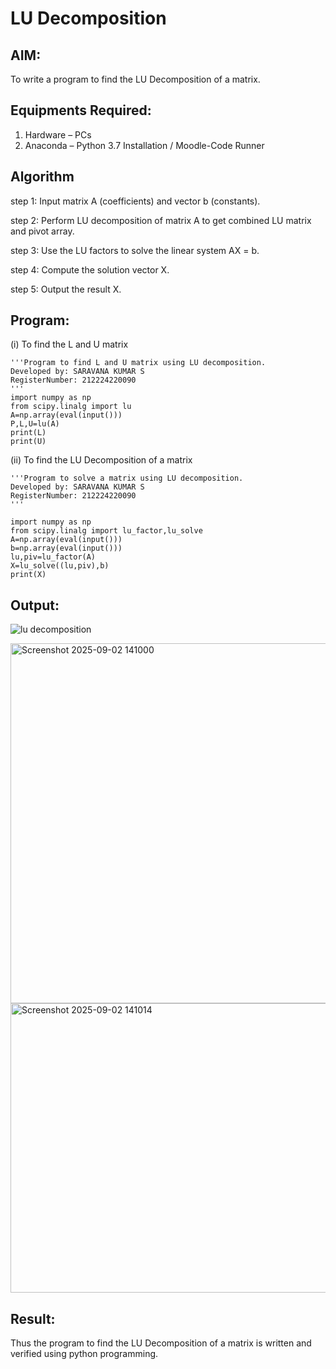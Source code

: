 # LU Decomposition 

## AIM:
To write a program to find the LU Decomposition of a matrix.

## Equipments Required:
1. Hardware – PCs
2. Anaconda – Python 3.7 Installation / Moodle-Code Runner

## Algorithm
step 1:
Input matrix A (coefficients) and vector b (constants).

step 2:
Perform LU decomposition of matrix A to get combined LU matrix and pivot array.

step 3:
Use the LU factors to solve the linear system AX = b.

step 4:
Compute the solution vector X.

step 5:
Output the result X.

## Program:
(i) To find the L and U matrix
```
'''Program to find L and U matrix using LU decomposition.
Developed by: SARAVANA KUMAR S 
RegisterNumber: 212224220090
'''
import numpy as np
from scipy.linalg import lu
A=np.array(eval(input()))
P,L,U=lu(A)
print(L)
print(U)
```
(ii) To find the LU Decomposition of a matrix
```
'''Program to solve a matrix using LU decomposition.
Developed by: SARAVANA KUMAR S
RegisterNumber: 212224220090
'''

import numpy as np
from scipy.linalg import lu_factor,lu_solve
A=np.array(eval(input()))
b=np.array(eval(input()))
lu,piv=lu_factor(A)
X=lu_solve((lu,piv),b)
print(X)

```

## Output:
![lu decomposition]()

<img width="789" height="576" alt="Screenshot 2025-09-02 141000" src="https://github.com/user-attachments/assets/f6f4a7a5-016d-498f-8122-52b9a8b095ec" />
<img width="684" height="463" alt="Screenshot 2025-09-02 141014" src="https://github.com/user-attachments/assets/8b4e3a9d-9c70-4ac8-8e3b-7e10a1220b50" />


## Result:
Thus the program to find the LU Decomposition of a matrix is written and verified using python programming.

